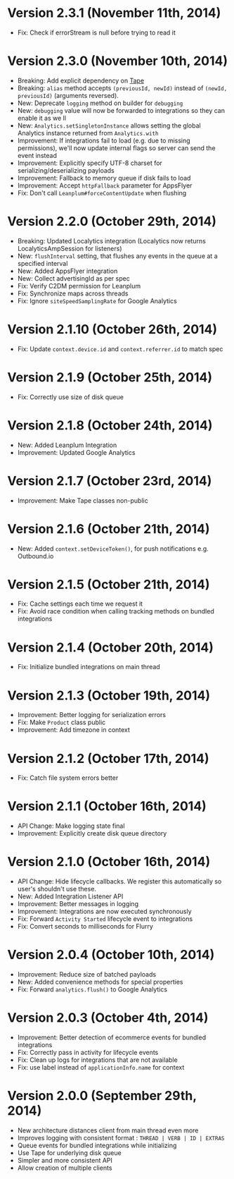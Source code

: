 Version 2.3.1 (November 11th, 2014)
===================================
* Fix: Check if errorStream is null before trying to read it

Version 2.3.0 (November 10th, 2014)
====================================
* Breaking: Add explicit dependency on [Tape](https://github.com/square/tape)
* Breaking: `alias` method accepts `(previousId, newId)` instead of `(newId, previousId)` (arguments reversed).
* New: Deprecate `logging` method on builder for `debugging`
* New: `debugging` value will now be forwarded to integrations so they can enable it as we ll
* New: `Analytics.setSingletonInstance` allows setting the global Analytics instance returned from `Analytics.with`
* Improvement: If integrations fail to load (e.g. due to missing permissions), we'll now update internal flags so server can send the event instead
* Improvement: Explicitly specify UTF-8 charset for serializing/deserializing payloads
* Improvement: Fallback to memory queue if disk fails to load
* Improvement: Accept `httpFallback` parameter for AppsFlyer
* Fix: Don't call `Leanplum#forceContentUpdate` when flushing

Version 2.2.0 (October 29th, 2014)
====================================
* Breaking: Updated Localytics integration (Localytics now returns LocalyticsAmpSession for listeners)
* New: `flushInterval` setting, that flushes any events in the queue at a specified interval
* New: Added AppsFlyer integration
* New: Collect advertisingId as per spec
* Fix: Verify C2DM permission for Leanplum
* Fix: Synchronize maps across threads
* Fix: Ignore `siteSpeedSamplingRate` for Google Analytics

Version 2.1.10 (October 26th, 2014)
====================================
* Fix: Update `context.device.id` and `context.referrer.id` to match spec

Version 2.1.9 (October 25th, 2014)
====================================
* Fix: Correctly use size of disk queue

Version 2.1.8 (October 24th, 2014)
====================================
* New: Added Leanplum Integration
* Improvement: Updated Google Analytics

Version 2.1.7 (October 23rd, 2014)
====================================
* Improvement: Make Tape classes non-public

Version 2.1.6 (October 21th, 2014)
====================================
* New: Added `context.setDeviceToken()`, for push notifications e.g. Outbound.io

Version 2.1.5 (October 21th, 2014)
====================================
* Fix: Cache settings each time we request it
* Fix: Avoid race condition when calling tracking methods on bundled integrations

Version 2.1.4 (October 20th, 2014)
====================================
* Fix: Initialize bundled integrations on main thread

Version 2.1.3 (October 19th, 2014)
====================================
* Improvement: Better logging for serialization errors
* Fix: Make `Product` class public
* Improvement: Add timezone in context

Version 2.1.2 (October 17th, 2014)
====================================
* Fix: Catch file system errors better

Version 2.1.1 (October 16th, 2014)
====================================
* API Change: Make logging state final
* Improvement: Explicitly create disk queue directory

Version 2.1.0 (October 16th, 2014)
====================================
* API Change: Hide lifecycle callbacks. We register this automatically so user's shouldn't use these.
* New: Added Integration Listener API
* Improvement: Better messages in logging
* Improvement: Integrations are now executed synchronously
* Fix: Forward `Activity Started` lifecycle event to integrations
* Fix: Convert seconds to milliseconds for Flurry

Version 2.0.4 (October 10th, 2014)
====================================
* Improvement: Reduce size of batched payloads
* New: Added convenience methods for special properties
* Fix: Forward `analytics.flush()` to Google Analytics

Version 2.0.3 (October 4th, 2014)
====================================
* Improvement: Better detection of ecommerce events for bundled integrations
* Fix: Correctly pass in activity for lifecycle events
* Fix: Clean up logs for integrations that are not available
* Fix: use label instead of `applicationInfo.name` for context

Version 2.0.0 (September 29th, 2014)
====================================

* New architecture distances client from main thread even more
* Improves logging with consistent format : `THREAD | VERB | ID | EXTRAS`
* Queue events for bundled integrations while initializing
* Use Tape for underlying disk queue
* Simpler and more consistent API
* Allow creation of multiple clients